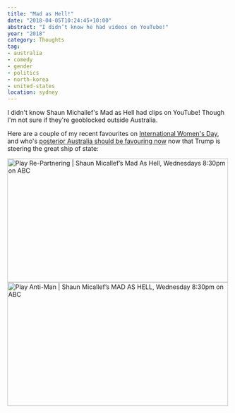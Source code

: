 ```yaml
---
title: "Mad as Hell!"
date: "2018-04-05T10:24:45+10:00"
abstract: "I didn’t know he had videos on YouTube!"
year: "2018"
category: Thoughts
tag:
- australia
- comedy
- gender
- politics
- north-korea
- united-states
location: sydney
---
```

I didn't know Shaun Michallef's Mad as Hell had clips on YouTube! Though I'm not sure if they're geoblocked outside Australia.

Here are a couple of my recent favourites on [International Women's Day], and who's [posterior Australia should be favouring now] now that Trump is steering the great ship of state:

<p><a href="https://www.youtube.com/watch?v=DxEVfjdBm9U" title="Play Re-Partnering | Shaun Micallef’s Mad As Hell, Wednesdays 8:30pm on ABC"><img src="https://rubenerd.com/files/2018/yt-DxEVfjdBm9U@1x.jpg" srcset="https://rubenerd.com/files/2018/yt-DxEVfjdBm9U@1x.jpg 1x, https://rubenerd.com/files/2018/yt-DxEVfjdBm9U@2x.jpg 2x" alt="Play Re-Partnering | Shaun Micallef’s Mad As Hell, Wednesdays 8:30pm on ABC" style="width:500px;height:281px;" /></a><br /><a href="https://www.youtube.com/watch?v=rVgvKN48BO0" title="Play Anti-Man | Shaun Micallef’s MAD AS HELL, Wednesday 8:30pm on ABC"><img src="https://rubenerd.com/files/2018/yt-rVgvKN48BO0@1x.jpg" srcset="https://rubenerd.com/files/2018/yt-rVgvKN48BO0@1x.jpg 1x, https://rubenerd.com/files/2018/yt-rVgvKN48BO0@2x.jpg 2x" alt="Play Anti-Man | Shaun Micallef’s MAD AS HELL, Wednesday 8:30pm on ABC" style="width:500px;height:281px;" /></a></p>

[International Women's Day]: https://www.youtube.com/watch?v=DxEVfjdBm9U
[posterior Australia should be favouring now]: https://www.youtube.com/watch?v=rVgvKN48BO0

